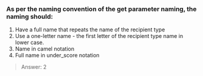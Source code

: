 ### As per the naming convention of the get parameter naming, the naming should:

1. Have a full name that repeats the name of the recipient type 
2. Use a one-letter name - the first letter of the recipient type name in lower case. 
3. Name in camel notation 
4. Full name in under_score notation

>Answer: 2